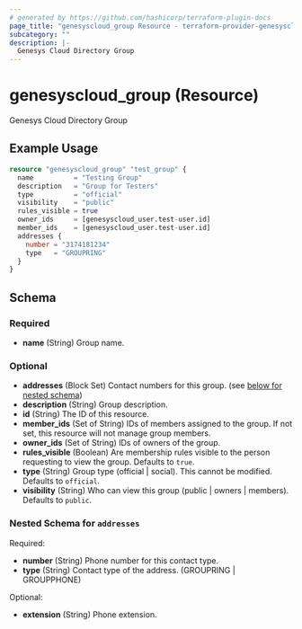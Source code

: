 ```yaml
---
# generated by https://github.com/hashicorp/terraform-plugin-docs
page_title: "genesyscloud_group Resource - terraform-provider-genesyscloud"
subcategory: ""
description: |-
  Genesys Cloud Directory Group
---
```


# genesyscloud_group (Resource)

Genesys Cloud Directory Group

## Example Usage

```terraform
resource "genesyscloud_group" "test_group" {
  name          = "Testing Group"
  description   = "Group for Testers"
  type          = "official"
  visibility    = "public"
  rules_visible = true
  owner_ids     = [genesyscloud_user.test-user.id]
  member_ids    = [genesyscloud_user.test-user.id]
  addresses {
    number = "3174181234"
    type   = "GROUPRING"
  }
}
```

<!-- schema generated by tfplugindocs -->
## Schema

### Required

- **name** (String) Group name.

### Optional

- **addresses** (Block Set) Contact numbers for this group. (see [below for nested schema](#nestedblock--addresses))
- **description** (String) Group description.
- **id** (String) The ID of this resource.
- **member_ids** (Set of String) IDs of members assigned to the group. If not set, this resource will not manage group members.
- **owner_ids** (Set of String) IDs of owners of the group.
- **rules_visible** (Boolean) Are membership rules visible to the person requesting to view the group. Defaults to `true`.
- **type** (String) Group type (official | social). This cannot be modified. Defaults to `official`.
- **visibility** (String) Who can view this group (public | owners | members). Defaults to `public`.

<a id="nestedblock--addresses"></a>
### Nested Schema for `addresses`

Required:

- **number** (String) Phone number for this contact type.
- **type** (String) Contact type of the address. (GROUPRING | GROUPPHONE)

Optional:

- **extension** (String) Phone extension.


